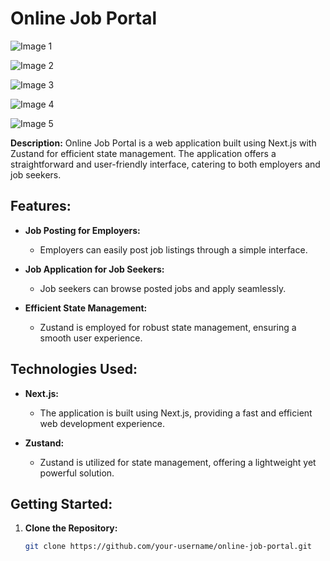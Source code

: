 # Online Job Portal

![Image 1](https://github.com/Sumir123/OnlineJobPortal-frontend/assets/71181873/0d2c0051-cc1b-4f79-9320-6bbc7ee9b2a7)

![Image 2](https://github.com/Sumir123/OnlineJobPortal-frontend/assets/71181873/8b08e5ac-62e1-44c7-b070-5a344600f60e)

![Image 3](https://github.com/Sumir123/OnlineJobPortal-frontend/assets/71181873/f3f4918b-b8b3-4036-9531-bcdb916fd9d9)

![Image 4](https://github.com/Sumir123/OnlineJobPortal-frontend/assets/71181873/08dd358d-38bc-41ca-9717-dddfced05cee)

![Image 5](https://github.com/Sumir123/OnlineJobPortal-frontend/assets/71181873/c6ec4c81-6f7e-4d73-9391-cbf229d60d82)

**Description:**
Online Job Portal is a web application built using Next.js with Zustand for efficient state management. The application offers a straightforward and user-friendly interface, catering to both employers and job seekers.

## Features:

- **Job Posting for Employers:**
  - Employers can easily post job listings through a simple interface.
  
- **Job Application for Job Seekers:**
  - Job seekers can browse posted jobs and apply seamlessly.
  
- **Efficient State Management:**
  - Zustand is employed for robust state management, ensuring a smooth user experience.

## Technologies Used:

- **Next.js:**
  - The application is built using Next.js, providing a fast and efficient web development experience.

- **Zustand:**
  - Zustand is utilized for state management, offering a lightweight yet powerful solution.

## Getting Started:

1. **Clone the Repository:**
   ```bash
   git clone https://github.com/your-username/online-job-portal.git
